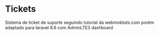 # Tickets
Sistema de ticket de suporte seguindo tutorial da webmobtuts.com porém adaptado para laravel 8.6 com AdminLTE3 dashboard
